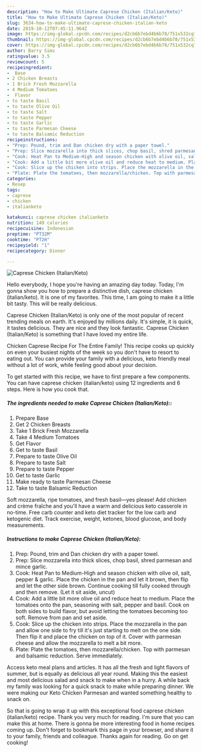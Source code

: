 ```yaml
---
description: "How to Make Ultimate Caprese Chicken (Italian/Keto)"
title: "How to Make Ultimate Caprese Chicken (Italian/Keto)"
slug: 3634-how-to-make-ultimate-caprese-chicken-italian-keto
date: 2019-10-12T07:45:11.964Z
image: https://img-global.cpcdn.com/recipes/d2cb6b7ebd4b6b78/751x532cq70/caprese-chicken-italianketo-recipe-main-photo.jpg
thumbnail: https://img-global.cpcdn.com/recipes/d2cb6b7ebd4b6b78/751x532cq70/caprese-chicken-italianketo-recipe-main-photo.jpg
cover: https://img-global.cpcdn.com/recipes/d2cb6b7ebd4b6b78/751x532cq70/caprese-chicken-italianketo-recipe-main-photo.jpg
author: Barry Sims
ratingvalue: 3.5
reviewcount: 5
recipeingredient:
-  Base
- 2 Chicken Breasts
- 1 Brick Fresh Mozzarella
- 4 Medium Tomatoes
-  Flavor
- to taste Basil
- to taste Olive Oil
- to taste Salt
- to taste Pepper
- to taste Garlic
- to taste Parmesan Cheese
- to taste Balsamic Reduction
recipeinstructions:
- "Prep: Pound, trim and Dan chicken dry with a paper towel."
- "Prep: Slice mozzarella into thick slices, chop basil, shred parmesan and mince garlic."
- "Cook: Heat Pan to Medium-High and season chicken with olive oil, salt, pepper &amp; garlic. Place the chicken in the pan and let it brown, then flip and let the other side brown. Continue cooking till fully cooked through and then remove. (Let it sit aside, uncut)"
- "Cook: Add a little bit more olive oil and reduce heat to medium. Place the tomatoes onto the pan, seasoning with salt, pepper and basil. Cook on both sides to build flavor, but avoid letting the tomatoes becoming too soft. Remove from pan and set aside."
- "Cook: Slice up the chicken into strips. Place the mozzarella in the pan and allow one side to fry till it&#39;s just starting to melt on the one side. Then flip it and place the chicken on top of it. Cover with parmesan cheese and allow the mozzarella to melt a bit more."
- "Plate: Plate the tomatoes, then mozzarella/chicken. Top with parmesan and balsamic reduction. Serve immediately."
categories:
- Resep
tags:
- caprese
- chicken
- italianketo

katakunci: caprese chicken italianketo
nutrition: 149 calories
recipecuisine: Indonesian
preptime: "PT32M"
cooktime: "PT2H"
recipeyield: "1"
recipecategory: Dinner

---
```



![Caprese Chicken (Italian/Keto)](https://img-global.cpcdn.com/recipes/d2cb6b7ebd4b6b78/751x532cq70/caprese-chicken-italianketo-recipe-main-photo.jpg)

Hello everybody, I hope you're having an amazing day today. Today, I'm gonna show you how to prepare a distinctive dish, caprese chicken (italian/keto). It is one of my favorites. This time, I am going to make it a little bit tasty. This will be really delicious.

Caprese Chicken (Italian/Keto) is only one of the most popular of recent trending meals on earth. It's enjoyed by millions daily. It's simple, it is quick, it tastes delicious. They are nice and they look fantastic. Caprese Chicken (Italian/Keto) is something that I have loved my entire life.

Chicken Caprese Recipe For The Entire Family! This recipe cooks up quickly on even your busiest nights of the week so you don&#39;t have to resort to eating out. You can provide your family with a delicious, keto friendly meal without a lot of work, while feeling good about your decision.


To get started with this recipe, we have to first prepare a few components. You can have caprese chicken (italian/keto) using 12 ingredients and 6 steps. Here is how you cook that.

##### The ingredients needed to make Caprese Chicken (Italian/Keto)::

1. Prepare  Base
1. Get 2 Chicken Breasts
1. Take 1 Brick Fresh Mozzarella
1. Take 4 Medium Tomatoes
1. Get  Flavor
1. Get to taste Basil
1. Prepare to taste Olive Oil
1. Prepare to taste Salt
1. Prepare to taste Pepper
1. Get to taste Garlic
1. Make ready to taste Parmesan Cheese
1. Take to taste Balsamic Reduction


Soft mozzarella, ripe tomatoes, and fresh basil—yes please! Add chicken and crème fraîche and you&#39;ll have a warm and delicious keto casserole in no-time. Free carb counter and keto diet tracker for the low carb and ketogenic diet. Track exercise, weight, ketones, blood glucose, and body measurements. 

##### Instructions to make Caprese Chicken (Italian/Keto):

1. Prep: Pound, trim and Dan chicken dry with a paper towel.
1. Prep: Slice mozzarella into thick slices, chop basil, shred parmesan and mince garlic.
1. Cook: Heat Pan to Medium-High and season chicken with olive oil, salt, pepper &amp; garlic. Place the chicken in the pan and let it brown, then flip and let the other side brown. Continue cooking till fully cooked through and then remove. (Let it sit aside, uncut)
1. Cook: Add a little bit more olive oil and reduce heat to medium. Place the tomatoes onto the pan, seasoning with salt, pepper and basil. Cook on both sides to build flavor, but avoid letting the tomatoes becoming too soft. Remove from pan and set aside.
1. Cook: Slice up the chicken into strips. Place the mozzarella in the pan and allow one side to fry till it&#39;s just starting to melt on the one side. Then flip it and place the chicken on top of it. Cover with parmesan cheese and allow the mozzarella to melt a bit more.
1. Plate: Plate the tomatoes, then mozzarella/chicken. Top with parmesan and balsamic reduction. Serve immediately.


Access keto meal plans and articles. It has all the fresh and light flavors of summer, but is equally as delicious all year round. Making this the easiest and most delicious salad and snack to make when in a hurry. A while back my family was looking for a quick snack to make while preparing dinner. We were making our Keto Chicken Parmesan and wanted something healthy to snack on. 

So that is going to wrap it up with this exceptional food caprese chicken (italian/keto) recipe. Thank you very much for reading. I'm sure that you can make this at home. There is gonna be more interesting food in home recipes coming up. Don't forget to bookmark this page in your browser, and share it to your family, friends and colleague. Thanks again for reading. Go on get cooking!
